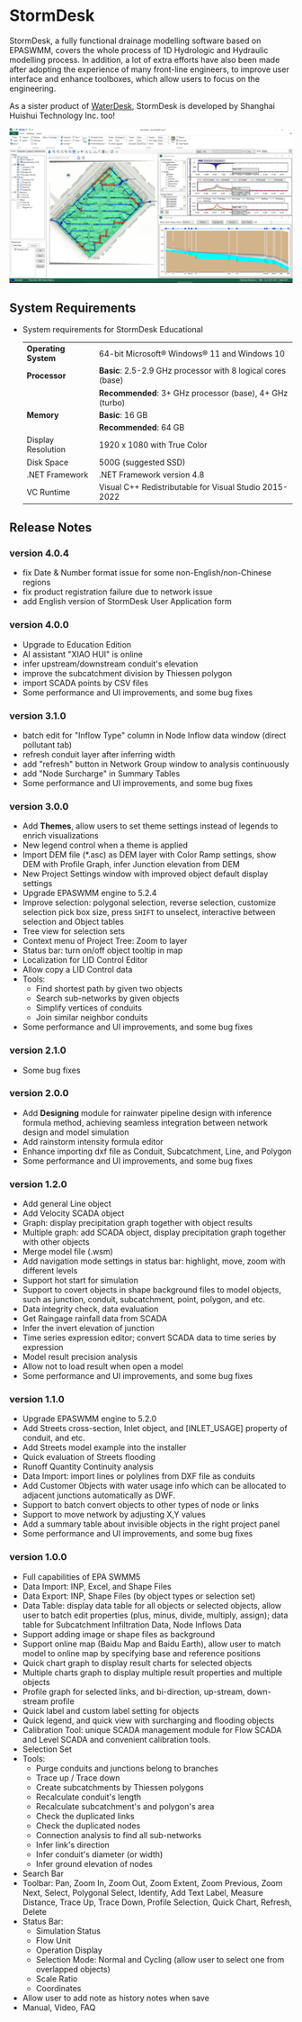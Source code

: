 # StormDesk

StormDesk, a fully functional drainage modelling software based on EPASWMM, covers the whole process of 1D Hydrologic and Hydraulic modelling process. In addition, a lot of extra efforts have also been made after adopting the experience of many front-line engineers, to improve user interface and enhance toolboxes, which allow users to focus on the engineering.

As a sister product of [WaterDesk](https://github.com/WaterDesk/WaterDesk-WS), StormDesk is developed by Shanghai Huishui Technology Inc. too!

![StormDesk](./images/StormDesk_01.png)

## System Requirements

- System requirements for StormDesk Educational

  |                      |                                                              |
  | -------------------- | ------------------------------------------------------------ |
  | **Operating System** | 64-bit Microsoft® Windows® 11 and Windows 10                 |
  | **Processor**        | **Basic**: 2.5-2.9 GHz processor with 8 logical cores (base) |
  |                      | **Recommended**: 3+ GHz processor (base), 4+ GHz (turbo)     |
  | **Memory**           | **Basic**: 16 GB                                             |
  |                      | **Recommended**: 64 GB                                       |
  | Display Resolution   | 1920 x 1080 with True Color                                  |
  | Disk Space           | 500G (suggested SSD)                                         |
  | .NET Framework       | .NET Framework version 4.8                                   |
  | VC Runtime           | Visual C++ Redistributable for Visual Studio 2015-2022       |

## Release Notes

### version 4.0.4

- fix Date & Number format issue for some non-English/non-Chinese regions
- fix product registration failure due to network issue
- add English version of StormDesk User Application form

### version 4.0.0

- Upgrade to Education Edition
- AI assistant "XIAO HUI" is online
- infer upstream/downstream conduit's elevation
- improve the subcatchment division by Thiessen polygon
- import SCADA points by CSV files
- Some performance and UI improvements, and some bug fixes

### version 3.1.0

- batch edit for "Inflow Type" column in Node Inflow data window (direct pollutant tab)
- refresh conduit layer after inferring width
- add "refresh" button in Network Group window to analysis continuously
- add "Node Surcharge" in Summary Tables
- Some performance and UI improvements, and some bug fixes

### version 3.0.0

- Add <b>Themes</b>, allow users to set theme settings instead of legends to enrich visualizations
- New legend control when a theme is applied
- Import DEM file (\*.asc) as DEM layer with Color Ramp settings, show DEM with Profile Graph, infer Junction elevation from DEM
- New Project Settings window with improved object default display settings
- Upgrade EPASWMM engine to 5.2.4
- Improve selection: polygonal selection, reverse selection, customize selection pick box size, press `SHIFT` to unselect, interactive between selection and Object tables
- Tree view for selection sets
- Context menu of Project Tree: Zoom to layer
- Status bar: turn on/off object tooltip in map
- Localization for LID Control Editor
- Allow copy a LID Control data
- Tools:
  - Find shortest path by given two objects
  - Search sub-networks by given objects
  - Simplify vertices of conduits
  - Join similar neighbor conduits
- Some performance and UI improvements, and some bug fixes

### version 2.1.0

- Some bug fixes

### version 2.0.0

- Add <b>Designing</b> module for rainwater pipeline design with inference formula method, achieving seamless integration between network design and model simulation
- Add rainstorm intensity formula editor
- Enhance importing dxf file as Conduit, Subcatchment, Line, and Polygon
- Some performance and UI improvements, and some bug fixes

### version 1.2.0

- Add general Line object
- Add Velocity SCADA object
- Graph: display precipitation graph together with object results
- Multiple graph: add SCADA object, display precipitation graph together with other objects
- Merge model file (.wsm)
- Add navigation mode settings in status bar: highlight, move, zoom with different levels
- Support hot start for simulation
- Support to covert objects in shape background files to model objects, such as junction, conduit, subcatchment, point, polygon, and etc.
- Data integrity check, data evaluation
- Get Raingage rainfall data from SCADA
- Infer the invert elevation of junction
- Time series expression editor; convert SCADA data to time series by expression
- Model result precision analysis
- Allow not to load result when open a model
- Some performance and UI improvements, and some bug fixes

### version 1.1.0

- Upgrade EPASWMM engine to 5.2.0
- Add Streets cross-section, Inlet object, and [INLET_USAGE] property of conduit, and etc.
- Add Streets model example into the installer
- Quick evaluation of Streets flooding
- Runoff Quantity Continuity analysis
- Data Import: import lines or polylines from DXF file as conduits
- Add Customer Objects with water usage info which can be allocated to adjacent junctions automatically as DWF.
- Support to batch convert objects to other types of node or links
- Support to move network by adjusting X,Y values
- Add a summary table about invisible objects in the right project panel
- Some performance and UI improvements, and some bug fixes

### version 1.0.0

- Full capabilities of EPA SWMM5
- Data Import: INP, Excel, and Shape Files
- Data Export: INP, Shape Files (by object types or selection set)
- Data Table: display data table for all objects or selected objects, allow user to batch edit properties (plus, minus, divide, multiply, assign); data table for Subcatchment Infiltration Data, Node Inflows Data
- Support adding image or shape files as background
- Support online map (Baidu Map and Baidu Earth), allow user to match model to online map by specifying base and reference positions
- Quick chart graph to display result charts for selected objects
- Multiple charts graph to display multiple result properties and multiple objects
- Profile graph for selected links, and bi-direction, up-stream, down-stream profile
- Quick label and custom label setting for objects
- Quick legend, and quick view with surcharging and flooding objects
- Calibration Tool: unique SCADA management module for Flow SCADA and Level SCADA and convenient calibration tools.
- Selection Set
- Tools:
  - Purge conduits and junctions belong to branches
  - Trace up / Trace down
  - Create subcatchments by Thiessen polygons
  - Recalculate conduit's length
  - Recalculate subcatchment's and polygon's area
  - Check the duplicated links
  - Check the duplicated nodes
  - Connection analysis to find all sub-networks
  - Infer link's direction
  - Infer conduit's diameter (or width)
  - Infer ground elevation of nodes
- Search Bar
- Toolbar: Pan, Zoom In, Zoom Out, Zoom Extent, Zoom Previous, Zoom Next, Select, Polygonal Select, Identify, Add Text Label, Measure Distance, Trace Up, Trace Down, Profile Selection, Quick Chart, Refresh, Delete
- Status Bar:
  - Simulation Status
  - Flow Unit
  - Operation Display
  - Selection Mode: Normal and Cycling (allow user to select one from overlapped objects)
  - Scale Ratio
  - Coordinates
- Allow user to add note as history notes when save
- Manual, Video, FAQ
